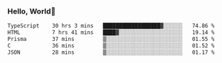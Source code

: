
### Hello, World🐤

<!--START_SECTION:waka-->

```txt
TypeScript    30 hrs 3 mins   ██████████████████▓░░░░░░   74.86 %
HTML          7 hrs 41 mins   ████▓░░░░░░░░░░░░░░░░░░░░   19.14 %
Prisma        37 mins         ▒░░░░░░░░░░░░░░░░░░░░░░░░   01.55 %
C             36 mins         ▒░░░░░░░░░░░░░░░░░░░░░░░░   01.52 %
JSON          28 mins         ▒░░░░░░░░░░░░░░░░░░░░░░░░   01.17 %
```

<!--END_SECTION:waka-->
